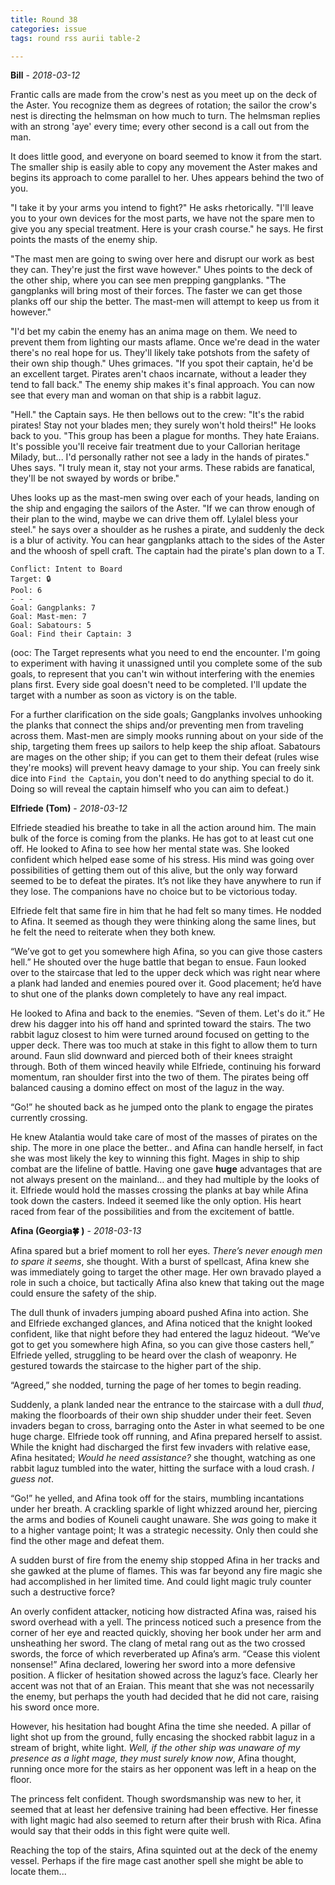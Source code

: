 ```yaml
---
title: Round 38
categories: issue
tags: round rss aurii table-2

---
```


**Bill** - *2018-03-12*

Frantic calls are made from the crow's nest as you meet up on the deck of the Aster. You recognize them as degrees of rotation; the sailor the crow's nest is directing the helmsman on how much to turn. The helmsman replies with an strong 'aye' every time; every other second is a call out from the man. 

It does little good, and everyone on board seemed to know it from the start. The smaller ship is easily able to copy any movement the Aster makes and begins its approach to come parallel to her. Uhes appears behind the two of you.

"I take it by your arms you intend to fight?" He asks rhetorically. "I'll leave you to your own devices for the most parts, we have not the spare men to give you any special treatment. Here is your crash course." he says. He first points the masts of the enemy ship. 

"The mast men are going to swing over here and disrupt our work as best they can. They're just the first wave however." Uhes points to the deck of the other ship, where you can see men prepping gangplanks. "The gangplanks will bring most of their forces. The faster we can get those planks off our ship the better. The mast-men will attempt to keep us from it however." 

"I'd bet my cabin the enemy has an anima mage on them. We need to prevent them from lighting our masts aflame. Once we're dead in the water there's no real hope for us. They'll likely take potshots from the safety of their own ship though." Uhes grimaces. "If you spot their captain, he'd be an excellent target. Pirates aren't chaos incarnate, without a leader they tend to fall back." The enemy ship makes it's final approach. You can now see that every man and woman on that ship is a rabbit laguz.

"Hell." the Captain says. He then bellows out to the crew: "It's the rabid pirates! Stay not your blades men; they surely won't hold theirs!" He looks back to you. "This group has been a plague for months. They hate Eraians. It's possible you'll receive fair treatment due to your Callorian heritage Milady, but... I'd personally rather not see a lady in the hands of pirates." Uhes says. "I truly mean it, stay not your arms. These rabids are fanatical, they'll be not swayed by words or bribe."

Uhes looks up as the mast-men swing over each of your heads, landing on the ship and engaging the sailors of the Aster. "If we can throw enough of their plan to the wind, maybe we can drive them off. Lylalel bless your steel." he says over a shoulder as he rushes a pirate, and suddenly the deck is a blur of activity. You can hear gangplanks attach to the sides of the Aster and the whoosh of spell craft. The captain had the pirate's plan down to a T. 

```
Conflict: Intent to Board
Target: 🔒
Pool: 6
- - -
Goal: Gangplanks: 7
Goal: Mast-men: 7
Goal: Sabatours: 5
Goal: Find their Captain: 3
```

(ooc: The Target represents what you need to end the encounter. I'm going to experiment with having it unassigned until you complete some of the sub goals, to represent that you can't win without interfering with the enemies plans first. Every side goal doesn't need to be completed. I'll update the target with a number as soon as victory is on the table. 

For a further clarification on the side goals; Gangplanks involves unhooking the planks that connect the ships and/or preventing men from traveling across them. Mast-men are simply mooks running about on your side of the ship, targeting them frees up sailors to help keep the ship afloat. Sabatours are mages on the other ship; if you can get to them their defeat (rules wise they're mooks) will prevent heavy damage to your ship. You can freely sink dice into `Find the Captain`, you don't need to do anything special to do it. Doing so will reveal the captain himself who you can aim to defeat.)

**Elfriede (Tom)** - *2018-03-12*

Elfriede steadied his breathe to take in all the action around him. The main bulk of the force is coming from the planks. He has got to at least cut one off. He looked to Afina to see how her mental state was. She looked confident which helped ease some of his stress. His mind was going over possibilities of getting them out of this alive, but the only way forward seemed to be to defeat the pirates. It’s not like they have anywhere to run if they lose. The companions have no choice but to be victorious today.

Elfriede felt that same fire in him that he had felt so many times. He nodded to Afina. It seemed as though they were thinking along the same lines, but he felt the need to reiterate when they both knew. 

“We’ve got to get you somewhere high Afina, so you can give those casters hell.” He shouted over the huge battle that began to ensue. Faun looked over to the staircase that led to the upper deck which was right near where a plank had landed and enemies poured over it. Good placement; he’d have to shut one of the planks down completely to have any real impact.

He looked to Afina and back to the enemies. “Seven of them. Let's do it.” He drew his dagger into his off hand and sprinted toward the stairs. The two rabbit laguz closest to him were turned around focused on getting to the upper deck. There was too much at stake in this fight to allow them to turn around. Faun slid downward and pierced both of their knees straight through. Both of them winced heavily while Elfriede, continuing his forward momentum, ran shoulder first into the two of them. The pirates being off balanced causing a domino effect on most of the laguz in the way. 

“Go!” he shouted back as he jumped onto the plank to engage the pirates currently crossing. 

 He knew Atalantia would take care of most of the masses of pirates on the ship. The more in one place the better.. and Afina can handle herself, in fact she was most likely the key to winning this fight. Mages in ship to ship combat are the lifeline of battle. Having one gave **huge** advantages that are not always present on the mainland… and they had multiple by the looks of it. Elfriede would hold the masses crossing the planks at bay while Afina took down the casters. Indeed it seemed like the only option. His heart raced from fear of the possibilities and from the excitement of battle.

**Afina (Georgia🍀 )** - *2018-03-13*

Afina spared but a brief moment to roll her eyes. _There’s never enough men to spare it seems_, she thought. With a burst of spellcast, Afina knew she was immediately going to target the other mage. Her own bravado played a role in such a choice, but tactically Afina also knew that taking out the mage could ensure the safety of the ship. 

The dull thunk of invaders jumping aboard pushed Afina into action. She and Elfriede exchanged glances, and Afina noticed that the knight looked confident, like that night before they had entered the laguz hideout. “We’ve got to get you somewhere high Afina, so you can give those casters hell,” Elfriede yelled, struggling to be heard over the clash of weaponry. He gestured towards the staircase to the higher part of the ship.

“Agreed,” she nodded, turning the page of her tomes to begin reading.

Suddenly, a plank landed near the entrance to the staircase with a dull _thud_, making the floorboards of their own ship shudder under their feet. Seven invaders began to cross, barraging onto the Aster in what seemed to be one huge charge. Elfriede took off running, and Afina prepared herself to assist. While the knight had discharged the first few invaders with relative ease, Afina hesitated; _Would he need assistance?_ she thought, watching as one rabbit laguz tumbled into the water, hitting the surface with a loud crash. _I guess not_. 

“Go!” he yelled, and Afina took off for the stairs, mumbling incantations under her breath. A crackling sparkle of light whizzed around her, piercing the arms and bodies of Kouneli caught unaware. She *was* going to make it to a higher vantage point; It was a strategic necessity. Only then could she find the other mage and defeat them. 

A sudden burst of fire from the enemy ship stopped Afina in her tracks and she gawked at the plume of flames. This was far beyond any fire magic she had accomplished in her limited time. And could light magic truly counter such a destructive force?

An overly confident attacker, noticing how distracted Afina was, raised his sword overhead with a yell. The princess noticed such a presence from the corner of her eye and reacted quickly, shoving her book under her arm and unsheathing her sword. The clang of metal rang out as the two crossed swords, the force of which reverberated up Afina’s arm. 
“Cease this violent nonsense!” Afina declared, lowering her sword into a more defensive position. A flicker of hesitation showed across the laguz’s face. Clearly her accent was not that of an Eraian. This meant that she was not necessarily the enemy, but perhaps the youth had decided that he did not care, raising his sword once more. 

However, his hesitation had bought Afina the time she needed. A pillar of light shot up from the ground, fully encasing the shocked rabbit laguz in a stream of bright, white light. _Well, if the other ship was unaware of my presence as a light mage, they must surely know now_, Afina thought, running once more for the stairs as her opponent was left in a heap on the floor. 

The princess felt confident. Though swordsmanship was new to her, it seemed that at least her defensive training had been effective. Her finesse with light magic had also seemed to return after their brush with Rica. Afina would say that their odds in this fight were quite well. 

Reaching the top of the stairs, Afina squinted out at the deck of the enemy vessel. Perhaps if the fire mage cast another spell she might be able to locate them...



<!-- re.findall('a.*?(?=a|$)', t+'x') -->